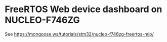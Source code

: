 # FreeRTOS Web device dashboard on NUCLEO-F746ZG

See https://mongoose.ws/tutorials/stm32/nucleo-f746zg-freertos-mip/
